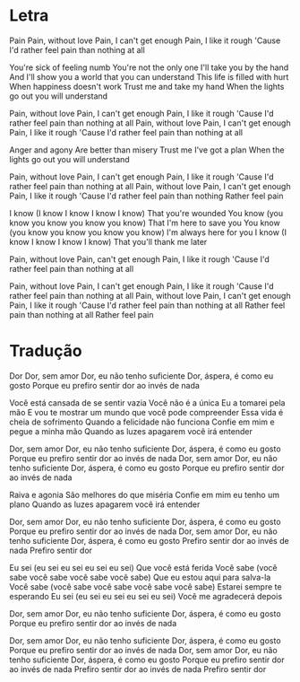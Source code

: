 

# Letra

Pain
Pain, without love
Pain, I can't get enough
Pain, I like it rough
'Cause I'd rather feel pain than nothing at all

You're sick of feeling numb
You're not the only one
I'll take you by the hand
And I'll show you a world that you can understand
This life is filled with hurt
When happiness doesn't work
Trust me and take my hand
When the lights go out you will understand

Pain, without love
Pain, I can't get enough
Pain, I like it rough
'Cause I'd rather feel pain than nothing at all
Pain, without love
Pain, I can't get enough
Pain, I like it rough
'Cause I'd rather feel pain than nothing at all

Anger and agony
Are better than misery
Trust me I've got a plan
When the lights go out you will understand

Pain, without love
Pain, I can't get enough
Pain, I like it rough
'Cause I'd rather feel pain than nothing at all
Pain, without love
Pain, I can't get enough
Pain, I like it rough
'Cause I'd rather feel pain than nothing
Rather feel pain

I know (I know I know I know I know)
That you're wounded
You know (you know you know you know you know)
That I'm here to save you
You know (you know you know you know you know)
I'm always here for you
I know (I know I know I know I know)
That you'll thank me later

Pain, without love
Pain, can't get enough
Pain, I like it rough
'Cause I'd rather feel pain than nothing at all

Pain, without love
Pain, I can't get enough
Pain, I like it rough
'Cause I'd rather feel pain than nothing at all
Pain, without love
Pain, I can't get enough
Pain, I like it rough
'Cause I'd rather feel pain than nothing at all
Rather feel pain than nothing at all
Rather feel pain


# Tradução

Dor
Dor, sem amor
Dor, eu não tenho suficiente
Dor, áspera, é como eu gosto
Porque eu prefiro sentir dor ao invés de nada

Você está cansada de se sentir vazia
Você não é a única
Eu a tomarei pela mão
E vou te mostrar um mundo que você pode compreender
Essa vida é cheia de sofrimento
Quando a felicidade não funciona
Confie em mim e pegue a minha mão
Quando as luzes apagarem você irá entender

Dor, sem amor
Dor, eu não tenho suficiente
Dor, áspera, é como eu gosto
Porque eu prefiro sentir dor ao invés de nada
Dor, sem amor
Dor, eu não tenho suficiente
Dor, áspera, é como eu gosto
Porque eu prefiro sentir dor ao invés de nada

Raiva e agonia
São melhores do que miséria
Confie em mim eu tenho um plano
Quando as luzes apagarem você irá entender

Dor, sem amor
Dor, eu não tenho suficiente
Dor, áspera, é como eu gosto
Porque eu prefiro sentir dor ao invés de nada
Dor, sem amor
Dor, eu não tenho suficiente
Dor, áspera, é como eu gosto
Prefiro sentir dor ao invés de nada
Prefiro sentir dor

Eu sei (eu sei eu sei eu sei eu sei)
Que você está ferida
Você sabe (você sabe você sabe você sabe você sabe)
Que eu estou aqui para salva-la
Você sabe (você sabe você sabe você sabe você sabe)
Estarei sempre te esperando
Eu sei (eu sei eu sei eu sei eu sei)
Você me agradecerá depois

Dor, sem amor
Dor, eu não tenho suficiente
Dor, áspera, é como eu gosto
Porque eu prefiro sentir dor ao invés de nada

Dor, sem amor
Dor, eu não tenho suficiente
Dor, áspera, é como eu gosto
Porque eu prefiro sentir dor ao invés de nada
Dor, sem amor
Dor, eu não tenho suficiente
Dor, áspera, é como eu gosto
Porque eu prefiro sentir dor ao invés de nada
Prefiro sentir dor ao invés de nada
Prefiro sentir dor



